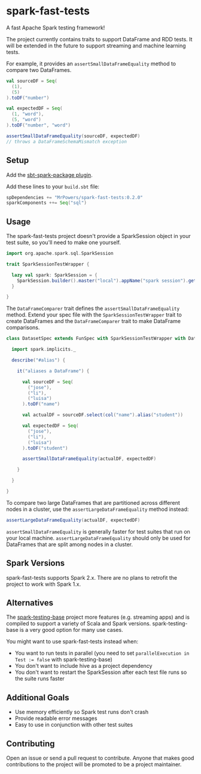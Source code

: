 # spark-fast-tests

A fast Apache Spark testing framework!

The project currently contains traits to support DataFrame and RDD tests.  It will be extended in the future to support streaming and machine learning tests.

For example, it provides an `assertSmallDataFrameEquality` method to compare two DataFrames.

```scala
val sourceDF = Seq(
  (1),
  (5)
).toDF("number")

val expectedDF = Seq(
  (1, "word"),
  (5, "word")
).toDF("number", "word")

assertSmallDataFrameEquality(sourceDF, expectedDF)
// throws a DataFrameSchemaMismatch exception
```

## Setup

Add the [sbt-spark-package plugin](https://github.com/databricks/sbt-spark-package).

Add these lines to your `build.sbt` file:

```scala
spDependencies += "MrPowers/spark-fast-tests:0.2.0"
sparkComponents ++= Seq("sql")
```

## Usage

The spark-fast-tests project doesn't provide a SparkSession object in your test suite, so you'll need to make one yourself.

```scala
import org.apache.spark.sql.SparkSession

trait SparkSessionTestWrapper {

  lazy val spark: SparkSession = {
    SparkSession.builder().master("local").appName("spark session").getOrCreate()
  }

}
```

The `DataFrameComparer` trait defines the `assertSmallDataFrameEquality` method.  Extend your spec file with the `SparkSessionTestWrapper` trait to create DataFrames and the `DataFrameComparer` trait to make DataFrame comparisons.

```scala
class DatasetSpec extends FunSpec with SparkSessionTestWrapper with DataFrameComparer {

  import spark.implicits._

  describe("#alias") {

    it("aliases a DataFrame") {

      val sourceDF = Seq(
        ("jose"),
        ("li"),
        ("luisa")
      ).toDF("name")

      val actualDF = sourceDF.select(col("name").alias("student"))

      val expectedDF = Seq(
        ("jose"),
        ("li"),
        ("luisa")
      ).toDF("student")

      assertSmallDataFrameEquality(actualDF, expectedDF)

    }

  }

}
```

To compare two large DataFrames that are partitioned across different nodes in a cluster, use the `assertLargeDataFrameEquality` method instead:

```scala
assertLargeDataFrameEquality(actualDF, expectedDF)
```

`assertSmallDataFrameEquality` is generally faster for test suites that run on your local machine.  `assertLargeDataFrameEquality` should only be used for DataFrames that are split among nodes in a cluster.

## Spark Versions

spark-fast-tests supports Spark 2.x.  There are no plans to retrofit the project to work with Spark 1.x.

## Alternatives

The [spark-testing-base](https://github.com/holdenk/spark-testing-base) project more features (e.g. streaming apps) and is compiled to support a variety of Scala and Spark versions.  spark-testing-base is a very good option for many use cases.

You might want to use spark-fast-tests instead when:

* You want to run tests in parallel (you need to set `parallelExecution in Test := false` with spark-testing-base)
* You don't want to include hive as a project dependency
* You don't want to restart the SparkSession after each test file runs so the suite runs faster

## Additional Goals

* Use memory efficiently so Spark test runs don't crash
* Provide readable error messages
* Easy to use in conjunction with other test suites

## Contributing

Open an issue or send a pull request to contribute.  Anyone that makes good contributions to the project will be promoted to be a project maintainer.

